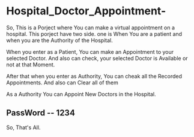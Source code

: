 # Hospital_Doctor_Appointment-

So, This is a Porject where You can make a virtual appointment on a hospital.
This porject have two side. one is When You are a patient and when you are the Authority of
the Hospital.

When you enter as a Patient, You can make an Appointment to your selected Doctor. And also can
check, your selected Doctor is Available or not at that Moment.

After that when you enter as Authority, You can cheak all the Recorded Appointments.
And also can Clear all of them

As a Authority You can Appoint New Doctors in the Hospital.

## PassWord -- 1234

So, That's All.
